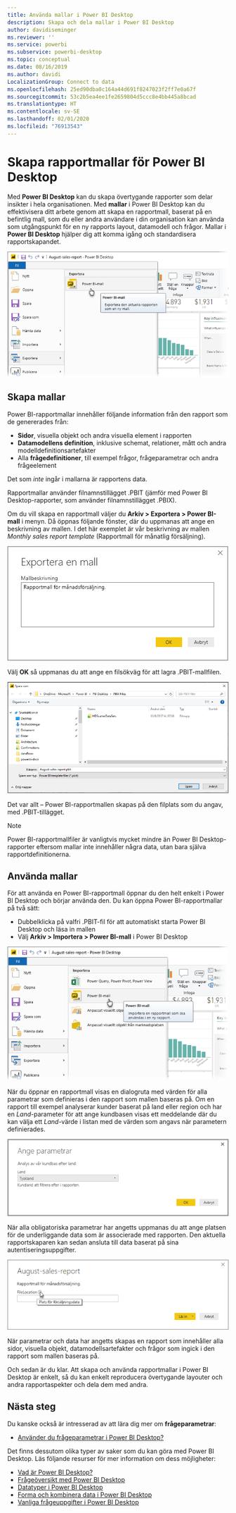 ```yaml
---
title: Använda mallar i Power BI Desktop
description: Skapa och dela mallar i Power BI Desktop
author: davidiseminger
ms.reviewer: ''
ms.service: powerbi
ms.subservice: powerbi-desktop
ms.topic: conceptual
ms.date: 08/16/2019
ms.author: davidi
LocalizationGroup: Connect to data
ms.openlocfilehash: 25ed90dba0c164a44d691f8247023f2ff7e0a67f
ms.sourcegitcommit: 53c2b5ea4ee1fe2659804d5ccc8e4bb445a8bcad
ms.translationtype: HT
ms.contentlocale: sv-SE
ms.lasthandoff: 02/01/2020
ms.locfileid: "76913543"
---
```

# <a name="create-report-templates-for-power-bi-desktop"></a>Skapa rapportmallar för Power BI Desktop

Med **Power BI Desktop** kan du skapa övertygande rapporter som delar insikter i hela organisationen. Med **mallar** i Power BI Desktop kan du effektivisera ditt arbete genom att skapa en rapportmall, baserat på en befintlig mall, som du eller andra användare i din organisation kan använda som utgångspunkt för en ny rapports layout, datamodell och frågor. Mallar i **Power BI Desktop** hjälper dig att komma igång och standardisera rapportskapandet.

![Exportera rapport som en mall](media/desktop-templates/desktop-templates-01.png)

## <a name="creating-templates"></a>Skapa mallar

Power BI-rapportmallar innehåller följande information från den rapport som de genererades från:

* **Sidor**, visuella objekt och andra visuella element i rapporten
* **Datamodellens definition**, inklusive schemat, relationer, mått och andra modelldefinitionsartefakter
* Alla **frågedefinitioner**, till exempel frågor, frågeparametrar och andra frågeelement

Det som *inte* ingår i mallarna är rapportens data. 

Rapportmallar använder filnamnstillägget .PBIT (jämför med Power BI Desktop-rapporter, som använder filnamnstillägget .PBIX). 

Om du vill skapa en rapportmall väljer du **Arkiv > Exportera > Power BI-mall** i menyn. Då öppnas följande fönster, där du uppmanas att ange en beskrivning av mallen. I det här exemplet är vår beskrivning av mallen *Monthly sales report template* (Rapportmall för månatlig försäljning).

![Beskrivning av dialogrutan Exportera mall](media/desktop-templates/desktop-templates-02.png)

Välj **OK** så uppmanas du att ange en filsökväg för att lagra .PBIT-mallfilen.

![Mallens plats](media/desktop-templates/desktop-templates-03.png)

Det var allt – Power BI-rapportmallen skapas på den filplats som du angav, med .PBIT-tillägget.

> [!NOTE]
> Power BI-rapportmallfiler är vanligtvis mycket mindre än Power BI Desktop-rapporter eftersom mallar inte innehåller några data, utan bara själva rapportdefinitionerna. 

## <a name="using-templates"></a>Använda mallar

För att använda en Power BI-rapportmall öppnar du den helt enkelt i Power BI Desktop och börjar använda den. Du kan öppna Power BI-rapportmallar på två sätt:

* Dubbelklicka på valfri .PBIT-fil för att automatiskt starta Power BI Desktop och läsa in mallen
* Välj **Arkiv > Importera > Power BI-mall** i Power BI Desktop

![Importera en mall](media/desktop-templates/desktop-templates-04.png)

När du öppnar en rapportmall visas en dialogruta med värden för alla parametrar som definieras i den rapport som mallen baseras på. Om en rapport till exempel analyserar kunder baserat på land eller region och har en *Land*-parameter för att ange kundbasen visas ett meddelande där du kan välja ett *Land*-värde i listan med de värden som angavs när parametern definierades. 

![Ange parametrar för en mall](media/desktop-templates/desktop-templates-05a.png)

När alla obligatoriska parametrar har angetts uppmanas du att ange platsen för de underliggande data som är associerade med rapporten. Den aktuella rapportskaparen kan sedan ansluta till data baserat på sina autentiseringsuppgifter.

![Ange dataplats för en mall](media/desktop-templates/desktop-templates-05.png)

När parametrar och data har angetts skapas en rapport som innehåller alla sidor, visuella objekt, datamodellsartefakter och frågor som ingick i den rapport som mallen baseras på. 

Och sedan är du klar. Att skapa och använda rapportmallar i Power BI Desktop är enkelt, så du kan enkelt reproducera övertygande layouter och andra rapportaspekter och dela dem med andra.

## <a name="next-steps"></a>Nästa steg
Du kanske också är intresserad av att lära dig mer om **frågeparametrar**:
* [Använder du frågeparametrar i Power BI Desktop?](https://docs.microsoft.com/power-query/power-query-query-parameters)

Det finns dessutom olika typer av saker som du kan göra med Power BI Desktop. Läs följande resurser för mer information om dess möjligheter:

* [Vad är Power BI Desktop?](desktop-what-is-desktop.md)
* [Frågeöversikt med Power BI Desktop](desktop-query-overview.md)
* [Datatyper i Power BI Desktop](desktop-data-types.md)
* [Forma och kombinera data i Power BI Desktop](desktop-shape-and-combine-data.md)
* [Vanliga frågeuppgifter i Power BI Desktop](desktop-common-query-tasks.md)    
